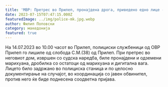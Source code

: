 ```yaml
---
title: 'МВР: Претрес во Прилеп, пронајдена дрога, приведено едно лице - 15 ЈУЛИ 2023'
date: 2023-07-15T07:47:15.000Z
featuredImage: ../img/police-mk.jpg.webp
author: Филип Поповски
category: македонија
featured: true
---
```

На 14.07.2023 во 10.00 часот во Прилеп, полициски службеници од ОВР Прилеп го лишиле од слобода С.М.(38) од Прилеп. При претрес во неговиот дом, извршен со судска наредба, биле пронајдени и одземени марихуана, дробилка со остатоци од марихуана и дигитална вага.
Лицето било задржано во полициска станица и по целосно документирање на случајот, во координација со јавен обвинител, против него ќе биде поднесена соодветна пријава.
 
